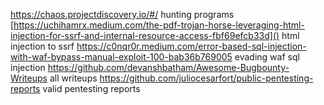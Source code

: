 https://chaos.projectdiscovery.io/#/    hunting programs 
[https://uchihamrx.medium.com/the-pdf-trojan-horse-leveraging-html-injection-for-ssrf-and-internal-resource-access-fbf69efcb33d]()  html injection to ssrf 
https://c0nqr0r.medium.com/error-based-sql-injection-with-waf-bypass-manual-exploit-100-bab36b769005  evading waf sql injection 
https://github.com/devanshbatham/Awesome-Bugbounty-Writeups  all writeups 
https://github.com/juliocesarfort/public-pentesting-reports   valid pentesting reports 

